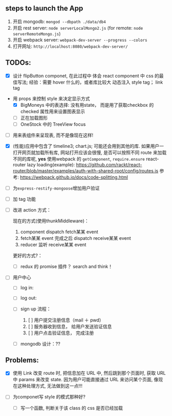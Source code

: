 ## steps to launch the App

1. 开启 mongodb: `mongod --dbpath ./data/db4`
2. 开启 rest server: `node serverLocalMongo2.js` (for remote: `node serverRemoteMongo.js`)
3. 开启 webpack server: `webpack-dev-server --progress --colors`
4. 打开网址: `http://localhost:8080/webpack-dev-server/`

## TODOs:

- [x] 设计 flipButton componet, 在此过程中 体会 react component 中 css 的最佳写法;
经验：需要 hover 什么的，或者库比较大 动态注入 style tag； link tag

- 用 props 来控制 style 来决定显示方式
  - [x] BigMoneys 中的表选择: 没有用state， 而是用了获取checkbox 的checked 属性用来设置图表显示
  - [ ] 正在加载图形
  - [ ] OneStock 中的 TreeView focus

- [ ] 用来表组件来呈现表, 而不是像现在这样!

- [x] (性能)应用中包含了 timeline3; chart.js; 可能还会用到其他的库.
如果用户一打开网页就加载所有库, 网站打开应该会很慢, 是否可以按照不同 route 来加载不同的库呢, **yes** 使用webpack 的 `getComponent`, `require.ensure`
react-router lazy loading(example): https://github.com/rackt/react-router/blob/master/examples/auth-with-shared-root/config/routes.js
参考: https://webpack.github.io/docs/code-splitting.html

- [ ] 为`express-restify-mongoose`增加用户验证

- [ ] 加 tag 功能

- [ ] 改进 action 方式：

  现在的方式(使用thunkMiddleware)：
    1. component dispatch fetch某某 event
    2. fetch某某 event 完成之后 dispatch receive某某 event
    3. reducer 监听 receive某某 event

  更好的方式?：
    - [ ] redux 的 promise 插件？ search and think！


- [ ] 用户中心
  - [ ] log in:
  - [ ] log out:
  - [ ] sign up 流程：

    1. [ ] 用户提交注册信息（mail ＋ pwd）
    2. [ ] 服务器收到信息， 给用户发送验证信息
    3. [ ] 用户点击验证信息， 完成注册

  - [ ] mongodb 设计：??


## Problems:

- [x] 使用 Link 改变 route 时, 把信息加在 URL 中, 然后跳到那个页面时, 获取 URL 中 params 来改变 state.
因为用户可能直接通过 URL 来访问某个页面, 像现在这种处理方式, 无法做到这一点!!!

- [ ] 为componet写 style 的模式那种好?
  - [ ] 写一个函数, 判断关于该 class 的 css 是否已经加载<style> 中, 如果没有, 就注入 [example:](https://github.com/mzabriskie/react-flipcard/blob/master/lib/helpers/injectStyle.js), 使用该函数: https://github.com/mzabriskie/react-flipcard/blob/master/lib/components/FlipCard.js


## What we are doing?

每个人都拥有从经济增长中获利的机会
